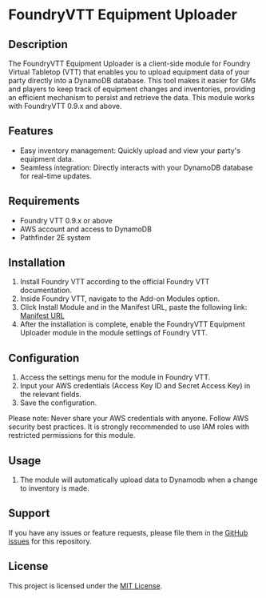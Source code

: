 # FoundryVTT Equipment Uploader

## Description
The FoundryVTT Equipment Uploader is a client-side module for Foundry Virtual Tabletop (VTT) that enables you to upload equipment data of your party directly into a DynamoDB database. This tool makes it easier for GMs and players to keep track of equipment changes and inventories, providing an efficient mechanism to persist and retrieve the data. This module works with FoundryVTT 0.9.x and above.

## Features
- Easy inventory management: Quickly upload and view your party's equipment data.
- Seamless integration: Directly interacts with your DynamoDB database for real-time updates.

## Requirements
- Foundry VTT 0.9.x or above
- AWS account and access to DynamoDB
- Pathfinder 2E system

## Installation
1. Install Foundry VTT according to the official Foundry VTT documentation.
2. Inside Foundry VTT, navigate to the Add-on Modules option.
3. Click Install Module and in the Manifest URL, paste the following link: [Manifest URL](https://github.com/miki4920/foundry-vtt-equipment-uploader/releases/latest/download/module.json)
4. After the installation is complete, enable the FoundryVTT Equipment Uploader module in the module settings of Foundry VTT.

## Configuration
1. Access the settings menu for the module in Foundry VTT.
2. Input your AWS credentials (Access Key ID and Secret Access Key) in the relevant fields.
3. Save the configuration.

Please note: Never share your AWS credentials with anyone. Follow AWS security best practices. It is strongly recommended to use IAM roles with restricted permissions for this module.

## Usage
1. The module will automatically upload data to Dynamodb when a change to inventory is made.

## Support
If you have any issues or feature requests, please file them in the [GitHub issues](https://github.com/miki4920/foundry-vtt-equipment-uploader/issues) for this repository. 

## License
This project is licensed under the [MIT License](LICENSE). 

